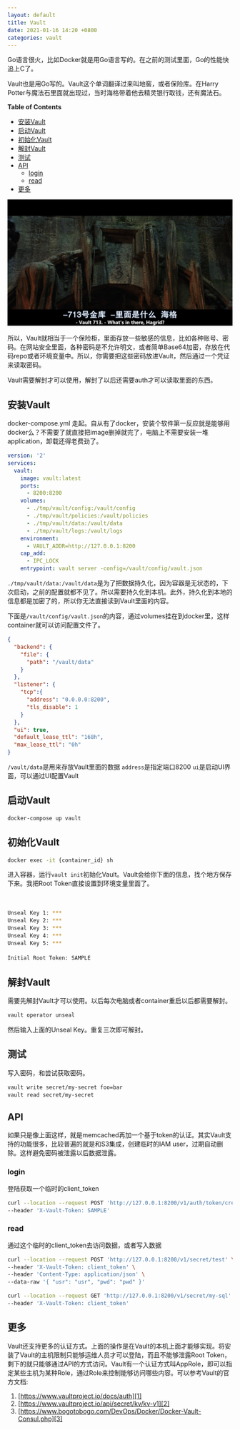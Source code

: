 ```yaml
---
layout: default
title: Vault
date: 2021-01-16 14:20 +0800
categories: vault
---
```


Go语言很火，比如Docker就是用Go语言写的。在之前的测试里面，Go的性能快追上C了。

Vault也是用Go写的。Vault这个单词翻译过来叫地窖，或者保险库。在Harry Potter与魔法石里面就出现过，当时海格带着他去精灵银行取钱，还有魔法石。

<!-- START doctoc generated TOC please keep comment here to allow auto update -->
<!-- DON'T EDIT THIS SECTION, INSTEAD RE-RUN doctoc TO UPDATE -->
**Table of Contents**

- [安装Vault](#%E5%AE%89%E8%A3%85vault)
- [启动Vault](#%E5%90%AF%E5%8A%A8vault)
- [初始化Vault](#%E5%88%9D%E5%A7%8B%E5%8C%96vault)
- [解封Vault](#%E8%A7%A3%E5%B0%81vault)
- [测试](#%E6%B5%8B%E8%AF%95)
- [API](#api)
  - [login](#login)
  - [read](#read)
- [更多](#%E6%9B%B4%E5%A4%9A)

<!-- END doctoc generated TOC please keep comment here to allow auto update -->


![img](/images/Harry.Potter.1610783559932.png)

所以，Vault就相当于一个保险柜，里面存放一些敏感的信息，比如各种账号、密码。在网站安全里面，各种密码是不允许明文，或者简单Base64加密，存放在代码repo或者环境变量中。所以，你需要把这些密码放进Vault，然后通过一个凭证来读取密码。

Vault需要解封才可以使用，解封了以后还需要auth才可以读取里面的东西。


## 安装Vault

docker-compose.yml 走起。自从有了docker，安装个软件第一反应就是能够用docker么？不需要了就直接把image删掉就完了，电脑上不需要安装一堆application，卸载还得老费劲了。

```yml
version: '2'
services:
  vault:
    image: vault:latest
    ports:
      - 8200:8200
    volumes:
      - ./tmp/vault/config:/vault/config
      - ./tmp/vault/policies:/vault/policies
      - ./tmp/vault/data:/vault/data
      - ./tmp/vault/logs:/vault/logs
    environment:
      - VAULT_ADDR=http://127.0.0.1:8200
    cap_add:
      - IPC_LOCK
    entrypoint: vault server -config=/vault/config/vault.json
```

`./tmp/vault/data:/vault/data`是为了把数据持久化，因为容器是无状态的，下次启动，之前的配置就都不见了。所以需要持久化到本机。此外，持久化到本地的信息都是加密了的，所以你无法直接读到Vault里面的内容。

下面是`/vault/config/vault.json`的内容，通过volumes挂在到docker里，这样container就可以访问配置文件了。

```json
{
  "backend": {
    "file": {
      "path": "/vault/data"
    }
  },
  "listener": {
    "tcp":{
      "address": "0.0.0.0:8200",
      "tls_disable": 1
    }
  },
  "ui": true,
  "default_lease_ttl": "168h",
  "max_lease_ttl": "0h"
}
```

`/vault/data`是用来存放Vault里面的数据
`address`是指定端口8200
`ui`是启动UI界面，可以通过UI配置Vault


## 启动Vault

```bash
docker-compose up vault
```

## 初始化Vault

```bash
docker exec -it {container_id} sh
```

进入容器，运行`vault init`初始化Vault。Vault会给你下面的信息，找个地方保存下来。我把Root Token直接设置到环境变量里面了。

```bash


Unseal Key 1: ***
Unseal Key 2: ***
Unseal Key 3: ***
Unseal Key 4: ***
Unseal Key 5: ***

Initial Root Token: SAMPLE

```

## 解封Vault

需要先解封Vault才可以使用。以后每次电脑或者container重启以后都需要解封。

```bash
vault operator unseal
```

然后输入上面的Unseal Key。重复三次即可解封。

## 测试

写入密码，和尝试获取密码。

```bash
vault write secret/my-secret foo=bar
vault read secret/my-secret
```

## API

如果只是像上面这样，就是memcached再加一个基于token的认证。其实Vault支持的功能很多，比较普遍的就是和S3集成，创建临时的IAM user，过期自动删除。这样避免密码被泄露以后数据泄露。

### login
登陆获取一个临时的client_token

```bash
curl --location --request POST 'http://127.0.0.1:8200/v1/auth/token/create' \
--header 'X-Vault-Token: SAMPLE'
```

### read
通过这个临时的client_token去访问数据，或者写入数据

```bash
curl --location --request POST 'http://127.0.0.1:8200/v1/secret/test' \
--header 'X-Vault-Token: client_token' \
--header 'Content-Type: application/json' \
--data-raw '{ "usr": "usr", "pwd": "pwd" }'
```

```bash
curl --location --request GET 'http://127.0.0.1:8200/v1/secret/my-sql' \
--header 'X-Vault-Token: client_token'
```

## 更多

Vault还支持更多的认证方式。上面的操作是在Vault的本机上面才能够实现。将安装了Vault的主机限制只能够运维人员才可以登陆，而且不能够泄露Root Token，剩下的就只能够通过API的方式访问。Vault有一个认证方式叫AppRole，即可以指定某些主机为某种Role，通过Role来控制能够访问哪些内容。可以参考Vault的官方文档:
1. [https://www.vaultproject.io/docs/auth][1]
2. [https://www.vaultproject.io/api/secret/kv/kv-v1][2]
3. [https://www.bogotobogo.com/DevOps/Docker/Docker-Vault-Consul.php][3]



[1]: [https://www.vaultproject.io/docs/auth]
[2]: [https://www.vaultproject.io/api/secret/kv/kv-v1]
[3]: [https://www.bogotobogo.com/DevOps/Docker/Docker-Vault-Consul.php]

